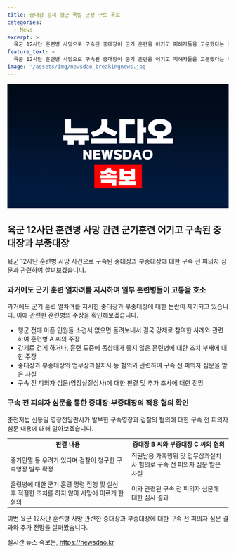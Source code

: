```yaml
---
title: 중대장 강제 행군 목발 군장 구토 폭로
categories:
  - News
excerpt: >
  육군 12사단 훈련병 사망으로 구속된 중대장이 군기 훈련을 어기고 피해자들을 고문했다는 주장이 제기됐다. 훈련병 출신 A씨는 강제로 참여했으며, 다른 사례로 군장을 함부로 사용하고 가혹행위를 가했다. 이에 대한 중대장과 부중대장의 구속 전 피의자 심문이 열렸고, 검찰은 구속영장을 발부받았다. 중대장과 부중대장은 직권남용 가혹행위 및 업무상과실치사 혐의를 받고 있다. 해당 사건은 공표됐으며, 중대장에 대한 강력한 처벌을 요구하는 목소리가 높아지고 있다.
feature_text: >
  육군 12사단 훈련병 사망으로 구속된 중대장이 군기 훈련을 어기고 피해자들을 고문했다는 주장이 제기됐다. 훈련병 출신 A씨는 강제로 참여했으며, 다른 사례로 군장을 함부로 사용하고 가혹행위를 가했다. 이에 대한 중대장과 부중대장의 구속 전 피의자 심문이 열렸고, 검찰은 구속영장을 발부받았다. 중대장과 부중대장은 직권남용 가혹행위 및 업무상과실치사 혐의를 받고 있다. 해당 사건은 공표됐으며, 중대장에 대한 강력한 처벌을 요구하는 목소리가 높아지고 있다.
image: '/assets/img/newsdao_breakingnews.jpg'
---
```


<p><img src="/assets/img/newsdao_breakingnews.jpg" alt="koreaapp 속보" /></p>

<h2 data-ke-size="size26">육군 12사단 훈련병 사망 관련 군기훈련 어기고 구속된 중대장과 부중대장</h2>

<p data-ke-size="size16">육군 12사단 훈련병 사망 사건으로 구속된 중대장과 부중대장에 대한 구속 전 피의자 심문과 관련하여 살펴보겠습니다.</p>

<h3 data-ke-size="size24">과거에도 군기 훈련 얼차려를 지시하여 일부 훈련병들이 고통을 호소</h3>

<p data-ke-size="size16">과거에도 군기 훈련 얼차려를 지시한 중대장과 부중대장에 대한 논란이 제기되고 있습니다. 이에 관련한 훈련병의 주장을 확인해보겠습니다.</p>

<ul>
  <li>행군 전에 아픈 인원들 소견서 없으면 돌려보내서 결국 강제로 참여한 사례와 관련하여 훈련병 A 씨의 주장</li>
  <li>강제로 걷게 하거나, 훈련 도중에 몸상태가 좋지 않은 훈련병에 대한 조치 부재에 대한 주장</li>
  <li>중대장과 부중대장의 업무상과실치사 등 혐의와 관련하여 구속 전 피의자 심문을 받은 사실</li>
  <li>구속 전 피의자 심문(영장실질심사)에 대한 판결 및 추가 조사에 대한 전망</li>
</ul>

<h3 data-ke-size="size24">구속 전 피의자 심문을 통한 중대장·부중대장의 적용 혐의 확인</h3>

<p data-ke-size="size16">춘천지법 신동일 영장전담판사가 발부한 구속영장과 검찰의 혐의에 대한 구속 전 피의자 심문 내용에 대해 알아보겠습니다.</p>

<table>
  <tr>
    <td style="text-align: center; height: 17px;"><b>판결 내용</b></td>
    <td style="text-align: center; height: 17px;"><b>중대장 B 씨와 부중대장 C 씨의 혐의</b></td>
  </tr>
  <tr>
    <td>증거인멸 등 우려가 있다며 검찰이 청구한 구속영장 발부 확정</td>
    <td>직권남용 가혹행위 및 업무상과실치사 혐의로 구속 전 피의자 심문 받은 사실</td>
  </tr>
  <tr>
    <td>훈련병에 대한 군기 훈련 명령 집행 및 실신 후 적절한 조처를 하지 않아 사망에 이르게 한 혐의</td>
    <td>이와 관련된 구속 전 피의자 심문에 대한 심사 결과</td>
  </tr>
</table>

<p data-ke-size="size16">이번 육군 12사단 훈련병 사망 관련한 중대장과 부중대장에 대한 구속 전 피의자 심문 결과와 추가 전망을 살펴봤습니다.</p>
실시간 뉴스 속보는, <a href="https://newsdao.kr" rel="dofollow">https://newsdao.kr</a>



